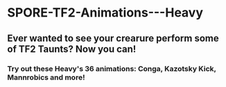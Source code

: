 # SPORE-TF2-Animations---Heavy
## Ever wanted to see your crearure perform some of TF2 Taunts? Now you can!

### Try out these Heavy's 36 animations: Conga, Kazotsky Kick, Mannrobics and more!
